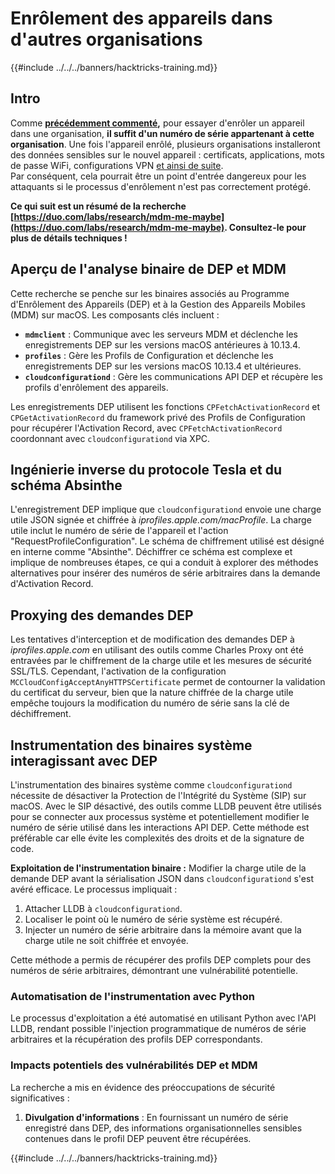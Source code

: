 # Enrôlement des appareils dans d'autres organisations

{{#include ../../../banners/hacktricks-training.md}}

## Intro

Comme [**précédemment commenté**](#what-is-mdm-mobile-device-management)**,** pour essayer d'enrôler un appareil dans une organisation, **il suffit d'un numéro de série appartenant à cette organisation**. Une fois l'appareil enrôlé, plusieurs organisations installeront des données sensibles sur le nouvel appareil : certificats, applications, mots de passe WiFi, configurations VPN [et ainsi de suite](https://developer.apple.com/enterprise/documentation/Configuration-Profile-Reference.pdf).\
Par conséquent, cela pourrait être un point d'entrée dangereux pour les attaquants si le processus d'enrôlement n'est pas correctement protégé.

**Ce qui suit est un résumé de la recherche [https://duo.com/labs/research/mdm-me-maybe](https://duo.com/labs/research/mdm-me-maybe). Consultez-le pour plus de détails techniques !**

## Aperçu de l'analyse binaire de DEP et MDM

Cette recherche se penche sur les binaires associés au Programme d'Enrôlement des Appareils (DEP) et à la Gestion des Appareils Mobiles (MDM) sur macOS. Les composants clés incluent :

- **`mdmclient`** : Communique avec les serveurs MDM et déclenche les enregistrements DEP sur les versions macOS antérieures à 10.13.4.
- **`profiles`** : Gère les Profils de Configuration et déclenche les enregistrements DEP sur les versions macOS 10.13.4 et ultérieures.
- **`cloudconfigurationd`** : Gère les communications API DEP et récupère les profils d'enrôlement des appareils.

Les enregistrements DEP utilisent les fonctions `CPFetchActivationRecord` et `CPGetActivationRecord` du framework privé des Profils de Configuration pour récupérer l'Activation Record, avec `CPFetchActivationRecord` coordonnant avec `cloudconfigurationd` via XPC.

## Ingénierie inverse du protocole Tesla et du schéma Absinthe

L'enregistrement DEP implique que `cloudconfigurationd` envoie une charge utile JSON signée et chiffrée à _iprofiles.apple.com/macProfile_. La charge utile inclut le numéro de série de l'appareil et l'action "RequestProfileConfiguration". Le schéma de chiffrement utilisé est désigné en interne comme "Absinthe". Déchiffrer ce schéma est complexe et implique de nombreuses étapes, ce qui a conduit à explorer des méthodes alternatives pour insérer des numéros de série arbitraires dans la demande d'Activation Record.

## Proxying des demandes DEP

Les tentatives d'interception et de modification des demandes DEP à _iprofiles.apple.com_ en utilisant des outils comme Charles Proxy ont été entravées par le chiffrement de la charge utile et les mesures de sécurité SSL/TLS. Cependant, l'activation de la configuration `MCCloudConfigAcceptAnyHTTPSCertificate` permet de contourner la validation du certificat du serveur, bien que la nature chiffrée de la charge utile empêche toujours la modification du numéro de série sans la clé de déchiffrement.

## Instrumentation des binaires système interagissant avec DEP

L'instrumentation des binaires système comme `cloudconfigurationd` nécessite de désactiver la Protection de l'Intégrité du Système (SIP) sur macOS. Avec le SIP désactivé, des outils comme LLDB peuvent être utilisés pour se connecter aux processus système et potentiellement modifier le numéro de série utilisé dans les interactions API DEP. Cette méthode est préférable car elle évite les complexités des droits et de la signature de code.

**Exploitation de l'instrumentation binaire :**
Modifier la charge utile de la demande DEP avant la sérialisation JSON dans `cloudconfigurationd` s'est avéré efficace. Le processus impliquait :

1. Attacher LLDB à `cloudconfigurationd`.
2. Localiser le point où le numéro de série système est récupéré.
3. Injecter un numéro de série arbitraire dans la mémoire avant que la charge utile ne soit chiffrée et envoyée.

Cette méthode a permis de récupérer des profils DEP complets pour des numéros de série arbitraires, démontrant une vulnérabilité potentielle.

### Automatisation de l'instrumentation avec Python

Le processus d'exploitation a été automatisé en utilisant Python avec l'API LLDB, rendant possible l'injection programmatique de numéros de série arbitraires et la récupération des profils DEP correspondants.

### Impacts potentiels des vulnérabilités DEP et MDM

La recherche a mis en évidence des préoccupations de sécurité significatives :

1. **Divulgation d'informations** : En fournissant un numéro de série enregistré dans DEP, des informations organisationnelles sensibles contenues dans le profil DEP peuvent être récupérées.

{{#include ../../../banners/hacktricks-training.md}}
